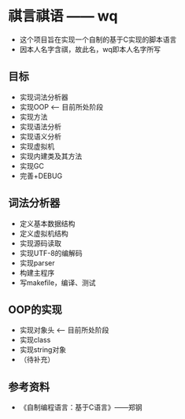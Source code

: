 # 祺言祺语 —— wq

- 这个项目旨在实现一个自制的基于C实现的脚本语言
- 因本人名字含祺，故此名，wq即本人名字所写

## 目标

- 实现词法分析器
- 实现OOP <—— 目前所处阶段
- 实现方法
- 实现语法分析
- 实现语义分析
- 实现虚拟机
- 实现内建类及其方法
- 实现GC
- 完善+DEBUG

## 词法分析器

- 定义基本数据结构
- 定义虚拟机结构
- 实现源码读取
- 实现UTF-8的编解码 
- 实现parser
- 构建主程序
- 写makefile，编译、测试

## OOP的实现

- 实现对象头 <—— 目前所处阶段
- 实现class
- 实现string对象
- （待补充）

## 参考资料

- 《自制编程语言：基于C语言》——郑钢